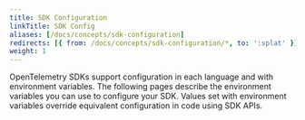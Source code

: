 ```yaml
---
title: SDK Configuration
linkTitle: SDK Config
aliases: [/docs/concepts/sdk-configuration]
redirects: [{ from: /docs/concepts/sdk-configuration/*, to: ':splat' }]
weight: 1
---
```


OpenTelemetry SDKs support configuration in each language and with environment
variables. The following pages describe the environment variables you can use to
configure your SDK. Values set with environment variables override equivalent
configuration in code using SDK APIs.
